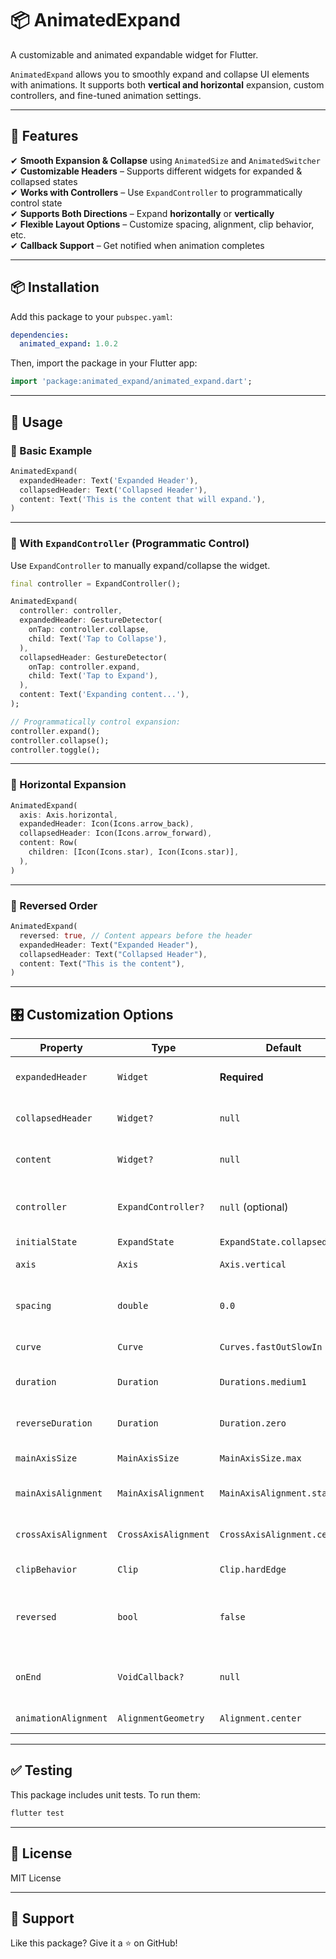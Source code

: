 # 📦 AnimatedExpand
A customizable and animated expandable widget for Flutter.

`AnimatedExpand` allows you to smoothly expand and collapse UI elements with animations. It supports both **vertical and horizontal** expansion, custom controllers, and fine-tuned animation settings.

---

## 🚀 Features
✔ **Smooth Expansion & Collapse** using `AnimatedSize` and `AnimatedSwitcher`  
✔ **Customizable Headers** – Supports different widgets for expanded & collapsed states  
✔ **Works with Controllers** – Use `ExpandController` to programmatically control state  
✔ **Supports Both Directions** – Expand **horizontally** or **vertically**  
✔ **Flexible Layout Options** – Customize spacing, alignment, clip behavior, etc.  
✔ **Callback Support** – Get notified when animation completes  

---

## 📦 Installation

Add this package to your `pubspec.yaml`:

```yaml
dependencies:
  animated_expand: 1.0.2
```

Then, import the package in your Flutter app:

```dart
import 'package:animated_expand/animated_expand.dart'; 
```

---

## 🔧 Usage

### **🔹 Basic Example**
```dart
AnimatedExpand(
  expandedHeader: Text('Expanded Header'),
  collapsedHeader: Text('Collapsed Header'),
  content: Text('This is the content that will expand.'),
)
```

---

### **🔹 With `ExpandController` (Programmatic Control)**
Use `ExpandController` to manually expand/collapse the widget.

```dart
final controller = ExpandController();

AnimatedExpand(
  controller: controller,
  expandedHeader: GestureDetector(
    onTap: controller.collapse,
    child: Text('Tap to Collapse'),
  ),
  collapsedHeader: GestureDetector(
    onTap: controller.expand,
    child: Text('Tap to Expand'),
  ),
  content: Text('Expanding content...'),
);

// Programmatically control expansion:
controller.expand();
controller.collapse();
controller.toggle();
```

---

### **🔹 Horizontal Expansion**
```dart
AnimatedExpand(
  axis: Axis.horizontal,
  expandedHeader: Icon(Icons.arrow_back),
  collapsedHeader: Icon(Icons.arrow_forward),
  content: Row(
    children: [Icon(Icons.star), Icon(Icons.star)],
  ),
)
```

---

### **🔹 Reversed Order**
```dart
AnimatedExpand(
  reversed: true, // Content appears before the header
  expandedHeader: Text("Expanded Header"),
  collapsedHeader: Text("Collapsed Header"),
  content: Text("This is the content"),
)
```

---

## 🎛️ Customization Options

| Property               | Type                    | Default               | Description |
|------------------------|------------------------|-----------------------|-------------|
| `expandedHeader`       | `Widget`               | **Required**          | The header shown when expanded |
| `collapsedHeader`      | `Widget?`              | `null`                | The header shown when collapsed |
| `content`             | `Widget?`              | `null`                | The expanding content |
| `controller`          | `ExpandController?`    | `null` (optional)     | External controller for programmatic expansion |
| `initialState`        | `ExpandState`          | `ExpandState.collapsed` | Initial state |
| `axis`               | `Axis`                 | `Axis.vertical`       | Expansion direction |
| `spacing`            | `double`               | `0.0`                 | Space between header & content |
| `curve`              | `Curve`                | `Curves.fastOutSlowIn` | Animation curve |
| `duration`           | `Duration`             | `Durations.medium1`   | Expand animation duration |
| `reverseDuration`    | `Duration`             | `Duration.zero`       | Collapse animation duration |
| `mainAxisSize`       | `MainAxisSize`         | `MainAxisSize.max`    | Column/Row main axis size |
| `mainAxisAlignment`  | `MainAxisAlignment`    | `MainAxisAlignment.start` | Alignment along the main axis |
| `crossAxisAlignment` | `CrossAxisAlignment`   | `CrossAxisAlignment.center` | Alignment along the cross axis |
| `clipBehavior`       | `Clip`                 | `Clip.hardEdge`       | Clipping behavior |
| `reversed`           | `bool`                 | `false`               | If `true`, content appears **before** the header |
| `onEnd`              | `VoidCallback?`        | `null`                | Callback when animation completes |
| `animationAlignment` | `AlignmentGeometry`    | `Alignment.center`    | Alignment of animation |

---

## ✅ Testing
This package includes unit tests. To run them:

```sh
flutter test
```

---

## 📜 License
MIT License

---

## 🌟 Support
Like this package? Give it a ⭐ on GitHub!  
